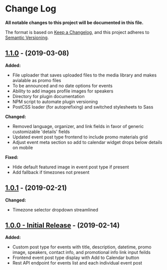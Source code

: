 # Change Log
**All notable changes to this project will be documented in this file.**

The format is based on [Keep a Changelog](https://keepachangelog.com/en/1.0.0/),
and this project adheres to [Semantic Versioning](https://semver.org/spec/v2.0.0.html).

## [1.1.0](https://github.com/IIP-Design/iip-events/tree/v1.1.0) - (2019-03-08)

**Added:**
- File uploader that saves uploaded files to the media library and makes avialable as promo files
- To be announced and no date options for events
- Ability to add images profile images for speakers
- Directory for plugin documentation
- NPM script to automate plugin versioning
- PostCSS loader (for autoprefixing) and switched stylesheets to Sass

**Changed:**
- Removed language, organizer, and link fields in favor of generic customizable 'details' fields
- Updated event post type frontend to include promo materials grid
- Adjust event meta section so add to calendar widget drops below details on mobile

**Fixed:**
- Hide default featured image in event post type if present
- Add fallback if timezones not present

## [1.0.1](https://github.com/IIP-Design/iip-events/tree/v1.0.1) - (2019-02-21)

**Changed:**
- Timezone selector dropdown streamlined

## [1.0.0 - Initial Release](https://github.com/IIP-Design/iip-events/tree/v1.0.0) - (2019-02-14)

**Added:**
- Custom post type for events with title, description, datetime, promo image, speakers, contact info, and promotional info link input feilds
- Frontend event post type display with Add to Calendar button
- Rest API endpoint for events list and each individual event post